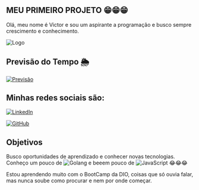 
## MEU PRIMEIRO PROJETO 😁😁😁

Olá, meu nome é Victor e sou um aspirante a programação e busco sempre crescimento e conhecimento.

![Logo](https://img.freepik.com/vetores-gratis/hacker-operando-uma-ilustracao-do-icone-dos-desenhos-animados-laptop-conceito-de-icone-de-tecnologia-isolado-estilo-flat-cartoon_138676-2387.jpg?w=740&t=st=1714094683~exp=1714095283~hmac=fce80ca138c27a3073539113a6c121c87e80254d0c47c2085884373db6b37e69)

## Previsão do Tempo 🌦️

[![Previsão](https://img.shields.io/badge/Clique%20aqui-green
)](https://weather.com/weather/today//)

## Minhas redes sociais são:

[![LinkedIn](https://img.shields.io/badge/LinkedIn-blue?logo=Linkedin
)](https://www.linkedin.com/in/victor-bueno-tavares-7b15781b5/)

[![GitHub](https://img.shields.io/badge/GitHub-white?style=for-the-badge&logo=github&logoColor=black)](https://github.com/Viktoraxl)

## Objetivos

Busco oportunidades de aprendizado e conhecer novas tecnologias. Conheço um pouco de ![Golang](https://img.shields.io/badge/Golang-blue?logo=Go&logoColor=white)
e beeem pouco de ![JavaScript](https://img.shields.io/badge/JavaScript-yellow?logo=javascript&logoColor=black&labelColor=yellow&color=yellow) 😂😂😂

Estou aprendendo muito com o BootCamp da DIO, coisas que só ouvia falar, mas nunca soube como procurar e nem por onde começar.



